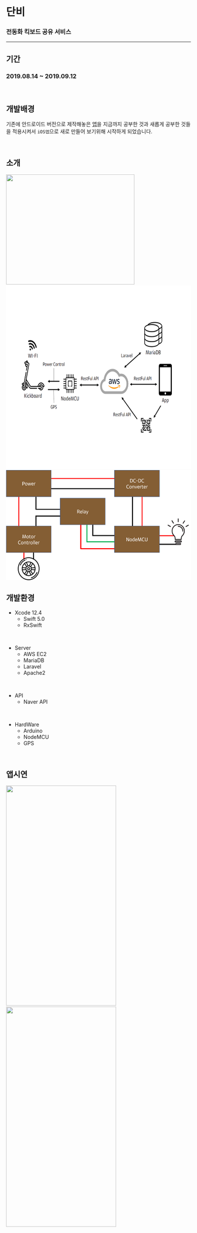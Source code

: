 # 단비
### 전동화 킥보드 공유 서비스
***
## 기간
### 2019.08.14 ~ 2019.09.12

<br>

## 개발배경
기존에 안드로이드 버전으로 제작해놓은 [앱](https://github.com/SKHU-CSE/DanBee)을 지금까지 공부한 것과 새롭게 공부한 것들을 적용시켜서 `iOS앱`으로 새로 만들어 보기위해 시작하게 되었습니다.

<br>

## 소개
<img src="./READMEImg/단비포스터.png" width="350" height="300">
<img src="./READMEImg/아키텍쳐.png" width="600" height="500"><img src="./READMEImg/아두이노회로.png" width="550" height="300">


<br>

## 개발환경

* Xcode 12.4
    * Swift 5.0
    * RxSwift

<br>

* Server
    * AWS EC2
    * MariaDB
    * Laravel
    * Apache2

<br>

* API
    * Naver API

<br>

* HardWare
    * Arduino
    * NodeMCU
    * GPS

<br>

## 앱시연
<img src="/READMEImg/처음.gif" width="300" height="600">
<img src="/READMEImg/메뉴.gif" width="300" height="600">